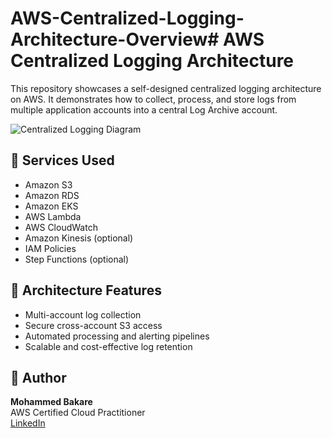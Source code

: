 # AWS-Centralized-Logging-Architecture-Overview# AWS Centralized Logging Architecture

This repository showcases a self-designed centralized logging architecture on AWS. It demonstrates how to collect, process, and store logs from multiple application accounts into a central Log Archive account.

![Centralized Logging Diagram](centralized-logging-architecture.png)

## 🔧 Services Used

- Amazon S3
- Amazon RDS
- Amazon EKS
- AWS Lambda
- AWS CloudWatch
- Amazon Kinesis (optional)
- IAM Policies
- Step Functions (optional)

## 📁 Architecture Features

- Multi-account log collection
- Secure cross-account S3 access
- Automated processing and alerting pipelines
- Scalable and cost-effective log retention

## 📌 Author

**Mohammed Bakare**  
AWS Certified Cloud Practitioner  
[LinkedIn](https://www.linkedin.com/in/mohammed-bakare-94a655288)
